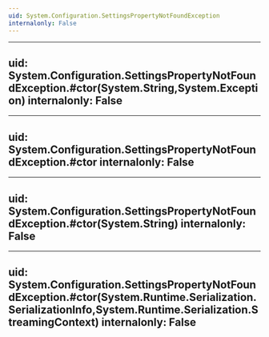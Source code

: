 ```yaml
---
uid: System.Configuration.SettingsPropertyNotFoundException
internalonly: False
---
```


---
uid: System.Configuration.SettingsPropertyNotFoundException.#ctor(System.String,System.Exception)
internalonly: False
---

---
uid: System.Configuration.SettingsPropertyNotFoundException.#ctor
internalonly: False
---

---
uid: System.Configuration.SettingsPropertyNotFoundException.#ctor(System.String)
internalonly: False
---

---
uid: System.Configuration.SettingsPropertyNotFoundException.#ctor(System.Runtime.Serialization.SerializationInfo,System.Runtime.Serialization.StreamingContext)
internalonly: False
---
